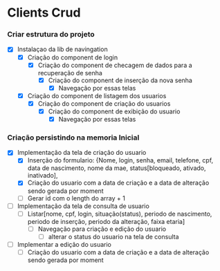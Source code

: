 # Clients Crud

### Criar estrutura do projeto

- [x] Instalaçao da lib de navingation
  - [x] Criação do component de login
    - [x] Criação do component de checagem de dados para a recuperação de senha
      - [x] Criação do component de inserção da nova senha
        - [x] Navegação por essas telas
  - [x] Criação do component de listagem dos usuarios
    - [x] Criação do component de criação do usuarios
      - [x] Criação do component de exibição do usuario
        - [x] Navegação por essas telas

### Criação persistindo na memoria Inicial

- [x] Implementação da tela de criação do usuario
  - [x] Inserção do formulario: {Nome, login, senha, email, telefone, cpf, data de nascimento, nome da mae, status[bloqueado, ativado, inativado],
  - [x] Criação do usuario com a data de criação e a data de alteração sendo gerada por moment
  - [ ] Gerar id com o length do array + 1
- [ ] Implementação da tela de consulta de usuario
  - [ ] Listar[nome, cpf, login, situação(status), periodo de nascimento, periodo de inserção, periodo da alteração, faixa etaria]
    - [ ] Navegação para criação e edição do usuario
      - [ ] alterar o status do usuario na tela de consulta
- [ ] Implementar a edição do usuario
  - [ ] Criação do usuario com a data de criação e a data de alteração sendo gerada por moment
